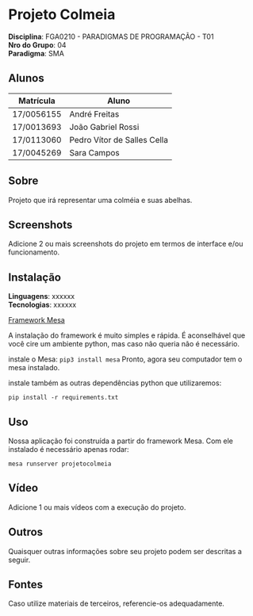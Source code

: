 # Projeto Colmeia

**Disciplina**: FGA0210 - PARADIGMAS DE PROGRAMAÇÃO - T01 <br>
**Nro do Grupo**: 04<br>
**Paradigma**: SMA<br>

## Alunos
|Matrícula | Aluno |
| -- | -- |
| 17/0056155 | André Freitas |
| 17/0013693 | João Gabriel Rossi |
| 17/0113060 | Pedro Vítor de Salles Cella |
| 17/0045269 | Sara Campos |

## Sobre 
Projeto que irá representar uma colméia e suas abelhas.

## Screenshots
Adicione 2 ou mais screenshots do projeto em termos de interface e/ou funcionamento.

## Instalação 
**Linguagens**: xxxxxx<br>
**Tecnologias**: xxxxxx<br>

[Framework Mesa](https://mesa.readthedocs.io/en/master/tutorials/intro_tutorial.html)

A instalação do framework é muito simples e rápida.
É aconselhável que você cire um ambiente python, mas caso não queria não é necessário.

instale o Mesa:
`pip3 install mesa`
Pronto, agora seu computador tem o mesa instalado.

instale também as outras dependências python que utilizaremos:
```
pip install -r requirements.txt
```

## Uso 
Nossa aplicação foi construída a partir do framework Mesa.
Com ele instalado é necessário apenas rodar:
```
mesa runserver projetocolmeia
```


## Vídeo
Adicione 1 ou mais vídeos com a execução do projeto.

## Outros 
Quaisquer outras informações sobre seu projeto podem ser descritas a seguir.

## Fontes
Caso utilize materiais de terceiros, referencie-os adequadamente.
